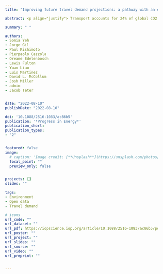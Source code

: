 ```yaml
---
title: "Improving future travel demand projections: a pathway with an open science interdisciplinary approach"

abstract: <p align="justify"> Transport accounts for 24% of global CO2 emissions from fossil fuels. Governments face challenges in developing feasible and equitable mitigation strategies to reduce energy consumption and manage the transition to low-carbon transport systems. To meet this challenge, policymakers need more realistic/sophisticated future projections of transport demand to better understand the speed and depth of the actions required to mitigate greenhouse gas (GHG) emissions and meet local and global emissions targets in the transport sector. In this position paper, we argue that more sophisticated models call for a greater interdisciplinary collaboration agenda across open data, data science, behaviour modelling, and policy analysis to provide robust insights to policymakers. The paper also points to some needed efforts and directions to help improve travel demand projection models and indicates how these efforts could benefit from the International Transport Energy Modeling (iTEM) Open Data project and open science interdisciplinary collaborations. </p>

summary: " "

authors:
- Sonia Yeh
- Jorge Gil
- Paul Kishimoto
- Pierpaolo Cazzola
- Oreane Edelenbosch
- Lewis Fulton
- Yuan Liao
- Luis Martinez
- David L. McCollum
- Josh Miller
- admin
- Jacob Teter


date: "2022-08-10"
publishDate: "2022-08-10"

doi: '10.1088/2516-1083/ac86b5'
publication: '*Progress in Energy*'
publication_short:
publication_types:
- "2"


featured: false
image:
  # caption: 'Image credit: [**Unsplash**](https://unsplash.com/photos/jdD8gXaTZsc)'
  focal_point: ""
  preview_only: false


projects: []
slides: ""

tags:
- Environment
- Open data
- Travel demand

# icons
url_code: ""
url_dataset: ""
url_pdf: https://iopscience.iop.org/article/10.1088/2516-1083/ac86b5/pdf
url_poster: ""
url_project: ""
url_slides: ""
url_source: ""
url_video: ""
url_preprint: ""


---
```


